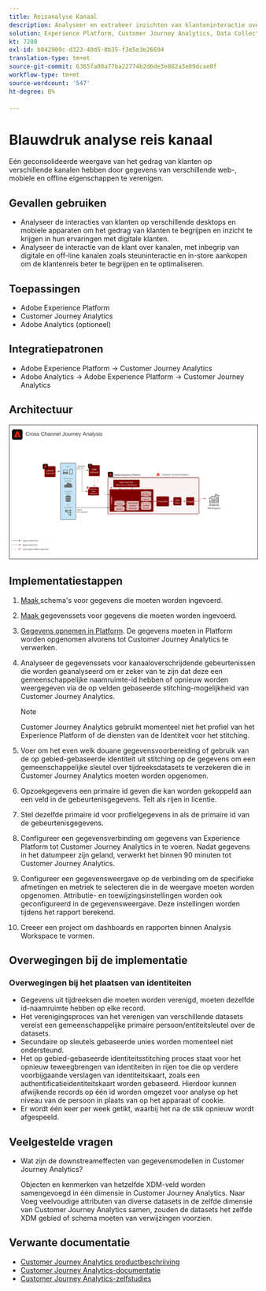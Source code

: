 ```yaml
---
title: Reisanalyse Kanaal
description: Analyseer en extraheer inzichten van klanteninteractie over de klantenreis.
solution: Experience Platform, Customer Journey Analytics, Data Collection
kt: 7208
exl-id: b042909c-d323-40d5-8b35-f3e5e3e26694
translation-type: tm+mt
source-git-commit: 6365fa00a77ba22774b2d6de3e882a3e09dcae0f
workflow-type: tm+mt
source-wordcount: '547'
ht-degree: 0%

---
```


# Blauwdruk analyse reis kanaal

Eén geconsolideerde weergave van het gedrag van klanten op verschillende kanalen hebben door gegevens van verschillende web-, mobiele en offline eigenschappen te verenigen.

## Gevallen gebruiken

* Analyseer de interacties van klanten op verschillende desktops en mobiele apparaten om het gedrag van klanten te begrijpen en inzicht te krijgen in hun ervaringen met digitale klanten.
* Analyseer de interactie van de klant over kanalen, met inbegrip van digitale en off-line kanalen zoals steuninteractie en in-store aankopen om de klantenreis beter te begrijpen en te optimaliseren. 

## Toepassingen

* Adobe Experience Platform
* Customer Journey Analytics
* Adobe Analytics (optioneel)

## Integratiepatronen

* Adobe Experience Platform → Customer Journey Analytics
* Adobe Analytics → Adobe Experience Platform → Customer Journey Analytics

## Architectuur

<img src="assets/CJA.svg" alt="Referentiearchitectuur voor de Customer Journey Analytics Blueprint" style="border:1px solid #4a4a4a" />

## Implementatiestappen

1. [Maak ](https://experienceleague.adobe.com/docs/platform-learn/tutorials/schemas/create-a-schema.html) schema&#39;s voor gegevens die moeten worden ingevoerd.
1. [Maak ](https://experienceleague.adobe.com/docs/platform-learn/tutorials/data-ingestion/create-datasets-and-ingest-data.html) gegevenssets voor gegevens die moeten worden ingevoerd.
1. [Gegevens opnemen in Platform](https://experienceleague.adobe.com/?recommended=ExperiencePlatform-D-1-2020.1.dataingestion).
De gegevens moeten in Platform worden opgenomen alvorens tot Customer Journey Analytics te verwerken.
1. Analyseer de gegevenssets voor kanaaloverschrijdende gebeurtenissen die worden geanalyseerd om er zeker van te zijn dat deze een gemeenschappelijke naamruimte-id hebben of opnieuw worden weergegeven via de op velden gebaseerde stitching-mogelijkheid van Customer Journey Analytics. 

   >[!NOTE]
   >
   >Customer Journey Analytics gebruikt momenteel niet het profiel van het Experience Platform of de diensten van de Identiteit voor het stitching.

1. Voer om het even welk douane gegevensvoorbereiding of gebruik van de op gebied-gebaseerde identiteit uit stitching op de gegevens om een gemeenschappelijke sleutel over tijdreeksdatasets te verzekeren die in Customer Journey Analytics moeten worden opgenomen.
1. Opzoekgegevens een primaire id geven die kan worden gekoppeld aan een veld in de gebeurtenisgegevens. Telt als rijen in licentie.
1. Stel dezelfde primaire id voor profielgegevens in als de primaire id van de gebeurtenisgegevens.
1. Configureer een gegevensverbinding om gegevens van Experience Platform tot Customer Journey Analytics in te voeren. Nadat gegevens in het datumpeer zijn geland, verwerkt het binnen 90 minuten tot Customer Journey Analytics.
1. Configureer een gegevensweergave op de verbinding om de specifieke afmetingen en metriek te selecteren die in de weergave moeten worden opgenomen. Attributie- en toewijzingsinstellingen worden ook geconfigureerd in de gegevensweergave. Deze instellingen worden tijdens het rapport berekend.
1. Creeer een project om dashboards en rapporten binnen Analysis Workspace te vormen.

## Overwegingen bij de implementatie

### Overwegingen bij het plaatsen van identiteiten

* Gegevens uit tijdreeksen die moeten worden verenigd, moeten dezelfde id-naamruimte hebben op elke record.
* Het verenigingsproces van het verenigen van verschillende datasets vereist een gemeenschappelijke primaire persoon/entiteitsleutel over de datasets.
* Secundaire op sleutels gebaseerde unies worden momenteel niet ondersteund.
* Het op gebied-gebaseerde identiteitsstitching proces staat voor het opnieuw teweegbrengen van identiteiten in rijen toe die op verdere voorbijgaande verslagen van identiteitskaart, zoals een authentificatieidentiteitskaart worden gebaseerd. Hierdoor kunnen afwijkende records op één id worden omgezet voor analyse op het niveau van de persoon in plaats van op het apparaat of cookie.
* Er wordt één keer per week getikt, waarbij het na de stik opnieuw wordt afgespeeld.

## Veelgestelde vragen

* Wat zijn de downstreameffecten van gegevensmodellen in Customer Journey Analytics?

   Objecten en kenmerken van hetzelfde XDM-veld worden samengevoegd in één dimensie in Customer Journey Analytics. Naar  Voeg veelvoudige attributen van diverse datasets in de zelfde dimensie van Customer Journey Analytics samen, zouden de datasets het zelfde XDM gebied of schema moeten van verwijzingen voorzien.

## Verwante documentatie

* [Customer Journey Analytics productbeschrijving](https://helpx.adobe.com/legal/product-descriptions/customer-journey-analytics.html)
* [Customer Journey Analytics-documentatie](https://experienceleague.adobe.com/docs/customer-journey-analytics.html)
* [Customer Journey Analytics-zelfstudies](https://experienceleague.adobe.com/docs/customer-journey-analytics-learn/tutorials/overview.html)
